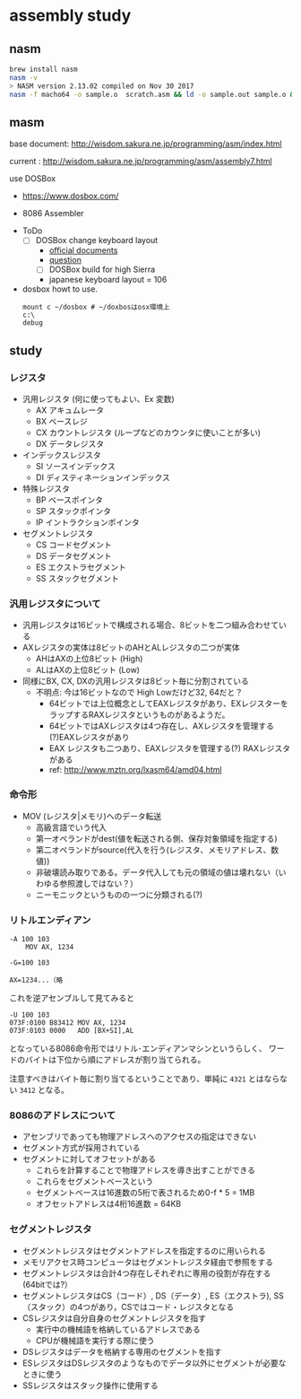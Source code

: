 # assembly study

## nasm

```bash
brew install nasm
nasm -v
> NASM version 2.13.02 compiled on Nov 30 2017
nasm -f macho64 -o sample.o  scratch.asm && ld -o sample.out sample.o && ./sample.out
```


## masm

base document: http://wisdom.sakura.ne.jp/programming/asm/index.html

current : http://wisdom.sakura.ne.jp/programming/asm/assembly7.html

use DOSBox
+ https://www.dosbox.com/
   
+ 8086 Assembler

* ToDo  
  + [ ] DOSBox change keyboard layout 
     + [official documents](https://www.dosbox.com/DOSBoxManual.html#KeyboardLayout)
     + [question](https://superuser.com/questions/1080381/keyboard-layout-setting-in-dosbox-has-no-effect)
     + [ ] DOSBox build for high Sierra
     * japanese keyboard layout = 106
* dosbox howt to use.
  ```dos
  mount c ~/dosbox # ~/doxbosはosx環境上
  c:\
  debug
  ```
  


## study

### レジスタ
  * 汎用レジスタ (何に使ってもよい、Ex 変数)
     + AX アキュムレータ
     + BX ベースレジ
     + CX カウントレジスタ (ループなどのカウンタに使いことが多い)
     + DX データレジスタ
  * インデックスレジスタ
     + SI ソースインデックス
     + DI ディスティネーションインデックス
  * 特殊レジスタ
     + BP ベースポインタ
     + SP スタックポインタ
     + IP イントラクションポインタ
  * セグメントレジスタ
     + CS コードセグメント
     + DS データセグメント
     + ES エクストラセグメント
     + SS スタックセグメント 
     
### 汎用レジスタについて
  + 汎用レジスタは16ビットで構成される場合、8ビットを二つ組み合わせている
  + AXレジスタの実体は8ビットのAHとALレジスタの二つが実体
    + AHはAXの上位8ビット (High)
    + ALはAXの上位8ビット (Low)
  + 同様にBX, CX, DXの汎用レジスタは8ビット毎に分割されている
    + 不明点: 今は16ビットなので High Lowだけど32, 64だと？
        + 64ビットでは上位概念としてEAXレジスタがあり、EXレジスターをラップするRAXレジスタというものがあるようだ。
        + 64ビットではAXレジスタは4つ存在し、AXレジスタを管理する(?)EAXレジスタがあり
        + EAX レジスタも二つあり、EAXレジスタを管理する(?) RAXレジスタがある
        + ref: http://www.mztn.org/lxasm64/amd04.html

### 命令形
  * MOV (レジスタ|メモリ)へのデータ転送
     + 高級言語でいう代入
     * 第一オペランドがdest(値を転送される側、保存対象領域を指定する)
     * 第二オペランドがsource(代入を行う(レジスタ、メモリアドレス、数値))
     + 非破壊読み取りである。データ代入しても元の領域の値は壊れない（いわゆる参照渡しではない？）
     * ニーモニックというものの一つに分類される(?)

### リトルエンディアン

```
-A 100 103
    MOV AX, 1234
    
-G=100 103

AX=1234...（略
```
これを逆アセンブルして見てみると

```
-U 100 103
073F:0100 B83412 MOV AX, 1234
073F:0103 0000   ADD [BX+SI],AL
```
となっている8086命令形ではリトル･エンディアンマシンというらしく、
ワードのバイトは下位から順にアドレスが割り当てられる。

注意すべきはバイト毎に割り当てるということであり、単純に `4321` とはならない `3412` となる。

### 8086のアドレスについて

* アセンブリであっても物理アドレスへのアクセスの指定はできない
* セグメント方式が採用されている
* セグメントに対してオフセットがある
  + これらを計算することで物理アドレスを導き出すことができる
  * これらをセグメントベースという
  * セグメントベースは16進数の5桁で表されるため0-f * 5 = 1MB
  * オフセットアドレスは4桁16進数 = 64KB
  
### セグメントレジスタ
 * セグメントレジスタはセグメントアドレスを指定するのに用いられる
 * メモリアクセス時コンピュータはセグメントレジスタ経由で参照をする
 * セグメントレジスタは合計4つ存在しそれぞれに専用の役割が存在する(64bitでは?）
 * セグメントレジスタはCS（コード）, DS（データ）, ES（エクストラ), SS（スタック）の4つがあり，CSではコード・レジスタとなる
 * CSレジスタは自分自身のセグメントレジスタを指す
   - 実行中の機械語を格納しているアドレスである
   - CPUが機械語を実行する際に使う
 * DSレジスタはデータを格納する専用のセグメントを指す
 * ESレジスタはDSレジスタのようなものでデータ以外にセグメントが必要なときに使う
 * SSレジスタはスタック操作に使用する
 

